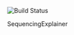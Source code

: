 ![Build Status](https://travis-ci.org/AleksandraDabrowska/SequencingExplainer.svg?branch=master)

SequencingExplainer
